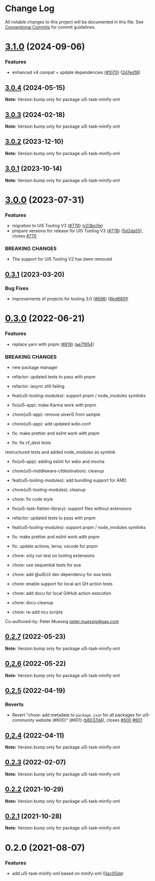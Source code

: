 # Change Log

All notable changes to this project will be documented in this file.
See [Conventional Commits](https://conventionalcommits.org) for commit guidelines.

# [3.1.0](https://github.com/ui5-community/ui5-ecosystem-showcase/compare/ui5-task-minify-xml@3.0.4...ui5-task-minify-xml@3.1.0) (2024-09-06)


### Features

* enhanced v4 compat + update dependencies ([#1070](https://github.com/ui5-community/ui5-ecosystem-showcase/issues/1070)) ([2d7ed16](https://github.com/ui5-community/ui5-ecosystem-showcase/commit/2d7ed1623249febd32ecabdd2b47698f1cd968d5))





## [3.0.4](https://github.com/ui5-community/ui5-ecosystem-showcase/compare/ui5-task-minify-xml@3.0.3...ui5-task-minify-xml@3.0.4) (2024-05-15)

**Note:** Version bump only for package ui5-task-minify-xml





## [3.0.3](https://github.com/ui5-community/ui5-ecosystem-showcase/compare/ui5-task-minify-xml@3.0.2...ui5-task-minify-xml@3.0.3) (2024-02-18)

**Note:** Version bump only for package ui5-task-minify-xml





## [3.0.2](https://github.com/ui5-community/ui5-ecosystem-showcase/compare/ui5-task-minify-xml@3.0.1...ui5-task-minify-xml@3.0.2) (2023-12-10)

**Note:** Version bump only for package ui5-task-minify-xml





## [3.0.1](https://github.com/ui5-community/ui5-ecosystem-showcase/compare/ui5-task-minify-xml@3.0.0...ui5-task-minify-xml@3.0.1) (2023-10-14)

**Note:** Version bump only for package ui5-task-minify-xml





# [3.0.0](https://github.com/ui5-community/ui5-ecosystem-showcase/compare/ui5-task-minify-xml@0.3.1...ui5-task-minify-xml@3.0.0) (2023-07-31)


### Features

* migration to UI5 Tooling V3 ([#776](https://github.com/ui5-community/ui5-ecosystem-showcase/issues/776)) ([c03bc0e](https://github.com/ui5-community/ui5-ecosystem-showcase/commit/c03bc0e8a8d0b55d38510164c885022e11b597e6))
* prepare versions for release for UI5 Tooling V3 ([#778](https://github.com/ui5-community/ui5-ecosystem-showcase/issues/778)) ([5d2da55](https://github.com/ui5-community/ui5-ecosystem-showcase/commit/5d2da55e77513e026377aca799c413560c651f56)), closes [#770](https://github.com/ui5-community/ui5-ecosystem-showcase/issues/770)


### BREAKING CHANGES

* The support for UI5 Tooling V2 has been removed





## [0.3.1](https://github.com/ui5-community/ui5-ecosystem-showcase/compare/ui5-task-minify-xml@0.3.0...ui5-task-minify-xml@0.3.1) (2023-03-20)


### Bug Fixes

* improvements of projects for tooling 3.0 ([#696](https://github.com/ui5-community/ui5-ecosystem-showcase/issues/696)) ([6bd880f](https://github.com/ui5-community/ui5-ecosystem-showcase/commit/6bd880f4a0c15bdb0f3ac3d19a9f0a91e3c680ab))





# [0.3.0](https://github.com/ui5-community/ui5-ecosystem-showcase/compare/ui5-task-minify-xml@0.2.7...ui5-task-minify-xml@0.3.0) (2022-06-21)


### Features

* replace yarn with pnpm ([#619](https://github.com/ui5-community/ui5-ecosystem-showcase/issues/619)) ([ae7f654](https://github.com/ui5-community/ui5-ecosystem-showcase/commit/ae7f6544f010d4b97c8a4db28ea89d01389b5fb5))


### BREAKING CHANGES

* new package manager

* refactor: updated tests to pass with pnpm

* refactor: iasync still failing

* feat(ui5-tooling-modules): support pnpm / node_modules symlinks

* fix(ui5-app): make Karma work with pnpm

* chore(ui5-app): remove uiveri5 from sample

* chore(ui5-app): add updated wdio.conf

* fix: make prettier and eslint work with pnpm

* fix: fix cf_dest tests

restructured tests and added node_modules as symlink

* fix(ui5-app): adding eslint for wdio and mocha

* chore(ui5-middleware-cfdestination): cleanup

* feat(ui5-tooling-modules): add bundling support for AMD

* chore(ui5-tooling-modules): cleanup

* chore: fix code style

* fix(ui5-task-flatten-library): support files without extensions

* refactor: updated tests to pass with pnpm

* feat(ui5-tooling-modules): support pnpm / node_modules symlinks

* fix: make prettier and eslint work with pnpm

* fix: update actions, lerna, vscode for pnpm

* chore: only run test on tooling extensions

* chore: use sequential tests for ava

* chore: add @ui5/cli dev dependency for ava tests

* chore: enable support for local act GH action tests

* chore: add docu for local GitHub action execution

* chore: docu cleanup

* chore: re-add ncu scripts

Co-authored-by: Peter Muessig <peter.muessig@sap.com>





## [0.2.7](https://github.com/ui5-community/ui5-ecosystem-showcase/compare/ui5-task-minify-xml@0.2.6...ui5-task-minify-xml@0.2.7) (2022-05-23)

**Note:** Version bump only for package ui5-task-minify-xml





## [0.2.6](https://github.com/ui5-community/ui5-ecosystem-showcase/compare/ui5-task-minify-xml@0.2.5...ui5-task-minify-xml@0.2.6) (2022-05-22)

**Note:** Version bump only for package ui5-task-minify-xml





## [0.2.5](https://github.com/ui5-community/ui5-ecosystem-showcase/compare/ui5-task-minify-xml@0.2.4...ui5-task-minify-xml@0.2.5) (2022-04-19)


### Reverts

* Revert "chore: add metadata to `package.json` for all packages for ui5-community website (#600)" (#601) ([b6037d4](https://github.com/ui5-community/ui5-ecosystem-showcase/commit/b6037d4d397275ad2d83e7f18415c45a878c76bf)), closes [#600](https://github.com/ui5-community/ui5-ecosystem-showcase/issues/600) [#601](https://github.com/ui5-community/ui5-ecosystem-showcase/issues/601)





## [0.2.4](https://github.com/ui5-community/ui5-ecosystem-showcase/compare/ui5-task-minify-xml@0.2.3...ui5-task-minify-xml@0.2.4) (2022-04-11)

**Note:** Version bump only for package ui5-task-minify-xml





## [0.2.3](https://github.com/ui5-community/ui5-ecosystem-showcase/compare/ui5-task-minify-xml@0.2.2...ui5-task-minify-xml@0.2.3) (2022-02-07)

**Note:** Version bump only for package ui5-task-minify-xml





## [0.2.2](https://github.com/ui5-community/ui5-ecosystem-showcase/compare/ui5-task-minify-xml@0.2.1...ui5-task-minify-xml@0.2.2) (2021-10-29)

**Note:** Version bump only for package ui5-task-minify-xml





## [0.2.1](https://github.com/ui5-community/ui5-ecosystem-showcase/compare/ui5-task-minify-xml@0.2.0...ui5-task-minify-xml@0.2.1) (2021-10-28)

**Note:** Version bump only for package ui5-task-minify-xml





# 0.2.0 (2021-08-07)


### Features

* add ui5-task-minify-xml based on minify-xml ([0ac05de](https://github.com/ui5-community/ui5-ecosystem-showcase/commit/0ac05dea4a2b5100cec01c143fec2e706db1b645))
